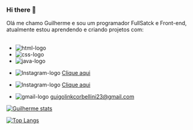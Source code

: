 ### Hi there  :rocket:

Olá me chamo Guilherme e sou um programador FullSatck e Front-end, atualmente estou aprendendo e criando projetos com: 
<br>
<br>
- <img src="https://img.shields.io/badge/HTML-239120?style=for-the-badge&logo=html5&logoColor=white" alt="html-logo"/>
- <img src="https://img.shields.io/badge/CSS-239120?&style=for-the-badge&logo=css3&logoColor=white" alt="css-logo"/>
- <img src="https://img.shields.io/badge/JavaScript-F7DF1E?style=for-the-badge&logo=javascript&logoColor=black" alt="java-logo"/>

- <img src="https://img.shields.io/badge/LinkedIn-0077B5?style=for-the-badge&logo=linkedin&logoColor=white" alt="Instagram-logo"/> <a href="https://www.linkedin.com/in/guilherme-link-corbellini-49686b264/" target="_blank">Clique aqui</a>

- <img src="https://img.shields.io/badge/Instagram-E4405F?style=for-the-badge&logo=instagram&logoColor=white" alt="Instagram-logo" /> <a href="https://www.instagram.com/guilherme_link_corbellini/" target="_blank">Clique aqui</a>

- <img src="https://img.shields.io/badge/Gmail-D14836?style=for-the-badge&logo=gmail&logoColor=white" alt="gmail-logo" />  <a href="mail.google.com">guigolinkcorbellini23@gmail.com</a>

[![Guilherme stats](https://github-readme-stats.vercel.app/api?username=GuilhermeLC23)](https://github.com/anuraghazra/github-readme-stats)

[![Top Langs](https://github-readme-stats.vercel.app/api/top-langs/?username=GuilhermeLC23)](https://github.com/anuraghazra/github-readme-stats)
